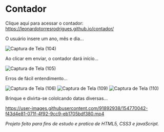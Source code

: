 # Contador

Clique aqui para acessar o contador: https://leonardotorresrodrigues.github.io/contador/

O usuário insere um ano, mês e dia...

![Captura de Tela (104)](https://user-images.githubusercontent.com/91892938/154768972-1ec69b55-3305-43b7-8934-5fa1044867ad.png)

Ao clicar em enviar, o contador dará início...

![Captura de Tela (105)](https://user-images.githubusercontent.com/91892938/154769142-0c2d6a90-d0d8-41fc-b27c-9838aba118c1.png)

Erros de fácil entendimento...

![Captura de Tela (106)](https://user-images.githubusercontent.com/91892938/154769823-6a11ba05-c0c8-46c2-8eda-3c9a0723df7c.png)
![Captura de Tela (109)](https://user-images.githubusercontent.com/91892938/154770553-4229aebb-b356-4b9f-9050-cbeee3b9486d.png)
![Captura de Tela (110)](https://user-images.githubusercontent.com/91892938/154770564-8dd777ea-6fbf-48c5-a707-b75a8333d2e5.png)

Brinque e divirta-se cololcando datas diversas...

https://user-images.githubusercontent.com/91892938/154770042-f43d4e81-071f-4f92-9cc9-eb1705bdf380.mp4

_Projeto feito para fins de estudo e pratica de HTML5, CSS3 e javaScript._
